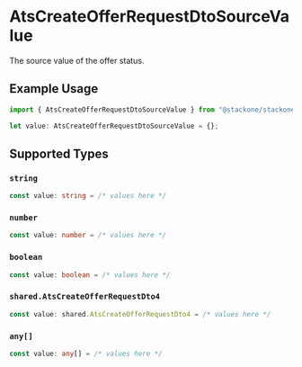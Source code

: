 # AtsCreateOfferRequestDtoSourceValue

The source value of the offer status.

## Example Usage

```typescript
import { AtsCreateOfferRequestDtoSourceValue } from "@stackone/stackone-client-ts/sdk/models/shared";

let value: AtsCreateOfferRequestDtoSourceValue = {};
```

## Supported Types

### `string`

```typescript
const value: string = /* values here */
```

### `number`

```typescript
const value: number = /* values here */
```

### `boolean`

```typescript
const value: boolean = /* values here */
```

### `shared.AtsCreateOfferRequestDto4`

```typescript
const value: shared.AtsCreateOfferRequestDto4 = /* values here */
```

### `any[]`

```typescript
const value: any[] = /* values here */
```

